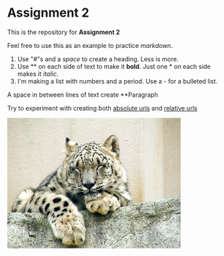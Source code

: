 # Assignment 2

This is the repository for **Assignment 2**

Feel free to use this as an example to practice *markdown*.
1. Use "#"s and a *space* to create a heading. Less is more.
2. Use ** on each side of text to make it **bold**. Just one * on each side makes it *italic*.
3. I'm making a list with numbers and a period. Use a - for a bulleted list.

A space in between lines of text create **Paragraph

Try to experiment with creating both [absolute urls](https://github.com/a-gibbons/web-dev-hw) and [relative urls](./(ReadMe.md))


![Alt text](image-1.png)
